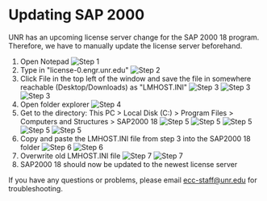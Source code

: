 # Updating SAP 2000

UNR has an upcoming license server change for the SAP 2000 18 program. Therefore, we have to manually update the license server beforehand.

1. Open Notepad
![Step 1](/guides/remote/assets/images/SAP2000-1.PNG)
2. Type in "license-0.engr.unr.edu"
![Step 2](/guides/remote/assets/images/SAP2000-2.PNG)
3. Click File in the top left of the window and save the file in somewhere reachable (Desktop/Downloads) as "LMHOST.INI"
![Step 3](/guides/remote/assets/images/SAP2000-3-1.PNG)
![Step 3](/guides/remote/assets/images/SAP2000-3-2.PNG)
![Step 3](/guides/remote/assets/images/SAP2000-3-3.PNG)
4. Open folder explorer
![Step 4](/guides/remote/assets/images/SAP2000-4.PNG)
5. Get to the directory: This PC > Local Disk (C:) > Program Files > Computers and Structures > SAP2000 18
![Step 5](/guides/remote/assets/images/SAP2000-5-1.PNG)
![Step 5](/guides/remote/assets/images/SAP2000-5-2.PNG)
![Step 5](/guides/remote/assets/images/SAP2000-5-3.PNG)
![Step 5](/guides/remote/assets/images/SAP2000-5-4.PNG)
![Step 5](/guides/remote/assets/images/SAP2000-5-5.PNG)
6. Copy and paste the LMHOST.INI file from step 3 into the SAP2000 18 folder
![Step 6](/guides/remote/assets/images/SAP2000-6-1.PNG)
![Step 6](/guides/remote/assets/images/SAP2000-6-2.PNG)
7. Overwrite old LMHOST.INI file
![Step 7](/guides/remote/assets/images/SAP2000-7-1.PNG)
![Step 7](/guides/remote/assets/images/SAP2000-7-2.PNG)
8. SAP2000 18 should now be updated to the newest license server

If you have any questions or problems, please email ecc-staff@unr.edu for troubleshooting.